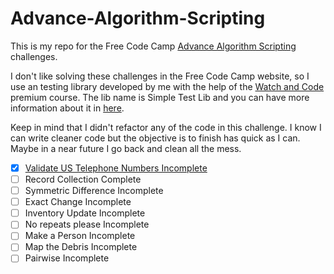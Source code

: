 # Advance-Algorithm-Scripting

This is my repo for the Free Code Camp [Advance Algorithm Scripting](https://www.freecodecamp.org) challenges.

I don't like solving these challenges in the Free Code Camp website, so I use an testing library developed by me with the help of the [Watch and Code](https://watchandcode.com/p/premium) premium course. The lib name is Simple Test Lib and you can have more information about it in [here](https://github.com/forral/simple-test-lib).

Keep in mind that I didn't refactor any of the code in this challenge. I know I can write cleaner code but the objective is to finish has quick as I can. Maybe in a near future I go back and clean all the mess.

- [x] [Validate US Telephone Numbers Incomplete](https://github.com/forral/Advance-Algorithm-Scripting/blob/master/validate-US-telephone-numbers-incomplete.html)
- [ ] Record Collection Complete
- [ ] Symmetric Difference Incomplete
- [ ] Exact Change Incomplete
- [ ] Inventory Update Incomplete
- [ ] No repeats please Incomplete
- [ ] Make a Person Incomplete
- [ ] Map the Debris Incomplete
- [ ] Pairwise Incomplete